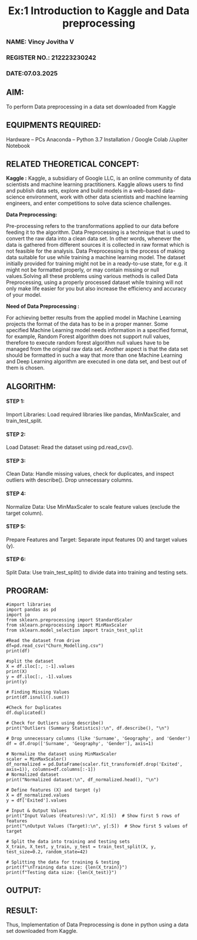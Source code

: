<H1 ALIGN =CENTER> Ex:1 Introduction to Kaggle and Data preprocessing</H1>

<H3>NAME: Vincy Jovitha V</H3>
<H3>REGISTER NO.: 212223230242</H3>
<H3>DATE:07.03.2025</H3>

## AIM:

To perform Data preprocessing in a data set downloaded from Kaggle

## EQUIPMENTS REQUIRED:
Hardware – PCs
Anaconda – Python 3.7 Installation / Google Colab /Jupiter Notebook

## RELATED THEORETICAL CONCEPT:

**Kaggle :**
Kaggle, a subsidiary of Google LLC, is an online community of data scientists and machine learning practitioners. Kaggle allows users to find and publish data sets, explore and build models in a web-based data-science environment, work with other data scientists and machine learning engineers, and enter competitions to solve data science challenges.

**Data Preprocessing:**

Pre-processing refers to the transformations applied to our data before feeding it to the algorithm. Data Preprocessing is a technique that is used to convert the raw data into a clean data set. In other words, whenever the data is gathered from different sources it is collected in raw format which is not feasible for the analysis.
Data Preprocessing is the process of making data suitable for use while training a machine learning model. The dataset initially provided for training might not be in a ready-to-use state, for e.g. it might not be formatted properly, or may contain missing or null values.Solving all these problems using various methods is called Data Preprocessing, using a properly processed dataset while training will not only make life easier for you but also increase the efficiency and accuracy of your model.

**Need of Data Preprocessing :**

For achieving better results from the applied model in Machine Learning projects the format of the data has to be in a proper manner. Some specified Machine Learning model needs information in a specified format, for example, Random Forest algorithm does not support null values, therefore to execute random forest algorithm null values have to be managed from the original raw data set.
Another aspect is that the data set should be formatted in such a way that more than one Machine Learning and Deep Learning algorithm are executed in one data set, and best out of them is chosen.


## ALGORITHM:
#### STEP 1:
Import Libraries: Load required libraries like pandas, MinMaxScaler, and train_test_split.<BR>
#### STEP 2:
Load Dataset: Read the dataset using pd.read_csv().<BR>
#### STEP 3:
Clean Data: Handle missing values, check for duplicates, and inspect outliers with describe(). Drop unnecessary columns.<BR>
#### STEP 4:
Normalize Data: Use MinMaxScaler to scale feature values (exclude the target column).
<BR>
#### STEP 5:
Prepare Features and Target: Separate input features (X) and target values (y).<BR>
#### STEP 6:
Split Data: Use train_test_split() to divide data into training and testing sets.<BR>

##  PROGRAM:
```
#import libraries
import pandas as pd
import io
from sklearn.preprocessing import StandardScaler
from sklearn.preprocessing import MinMaxScaler
from sklearn.model_selection import train_test_split

#Read the dataset from drive
df=pd.read_csv("Churn_Modelling.csv")
print(df)

#split the dataset
X = df.iloc[:, :-1].values
print(X)
y = df.iloc[:, -1].values
print(y)

# Finding Missing Values
print(df.isnull().sum())

#Check for Duplicates
df.duplicated()

# Check for Outliers using describe()
print("Outliers (Summary Statistics):\n", df.describe(), "\n")

# Drop unnecessary columns (like 'Surname', 'Geography', and 'Gender')
df = df.drop(['Surname', 'Geography', 'Gender'], axis=1)

# Normalize the dataset using MinMaxScaler
scaler = MinMaxScaler()
df_normalized = pd.DataFrame(scaler.fit_transform(df.drop('Exited', axis=1)), columns=df.columns[:-1])
# Normalized dataset
print("Normalized dataset:\n", df_normalized.head(), "\n")

# Define features (X) and target (y)
X = df_normalized.values
y = df['Exited'].values

# Input & Output Values
print("Input Values (Features):\n", X[:5])  # Show first 5 rows of features
print("\nOutput Values (Target):\n", y[:5])  # Show first 5 values of target

# Split the data into training and testing sets
X_train, X_test, y_train, y_test = train_test_split(X, y, test_size=0.2, random_state=42)

# Splitting the data for training & testing
print(f"\nTraining data size: {len(X_train)}")
print(f"Testing data size: {len(X_test)}")
```
## OUTPUT:


## RESULT:
Thus, Implementation of Data Preprocessing is done in python  using a data set downloaded from Kaggle.


